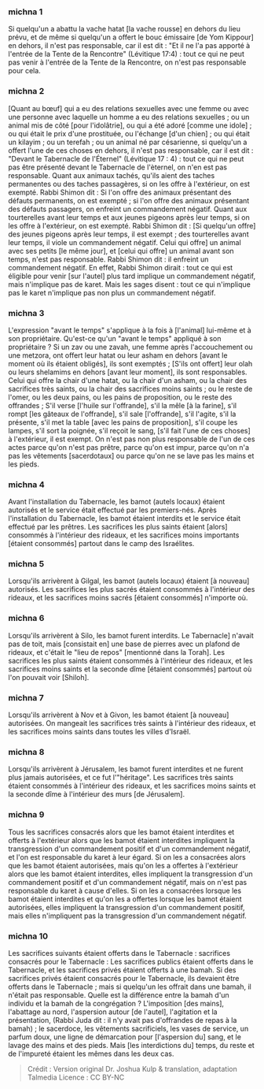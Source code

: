 
### michna 1
Si quelqu'un a abattu la vache hatat [la vache rousse] en dehors du lieu prévu, et de même si quelqu'un a offert le bouc émissaire [de Yom Kippour] en dehors, il n'est pas responsable, car il est dit : "Et il ne l'a pas apporté à l'entrée de la Tente de la Rencontre" (Lévitique 17:4) : tout ce qui ne peut pas venir à l'entrée de la Tente de la Rencontre, on n'est pas responsable pour cela.

### michna 2
[Quant au bœuf] qui a eu des relations sexuelles avec une femme ou avec une personne avec laquelle un homme a eu des relations sexuelles ; ou un animal mis de côté [pour l'idolâtrie], ou qui a été adoré [comme une idole] ; ou qui était le prix d'une prostituée, ou l'échange [d'un chien] ; ou qui était un kilayim ; ou un terefah ; ou un animal né par césarienne, si quelqu'un a offert l'une de ces choses en dehors, il n'est pas responsable, car il est dit : "Devant le Tabernacle de l'Éternel" (Lévitique 17 : 4) : tout ce qui ne peut pas être présenté devant le Tabernacle de l'èternel, on n'en est pas responsable. Quant aux animaux tachés, qu'ils aient des taches permanentes ou des taches passagères, si on les offre à l'extérieur, on est exempté. Rabbi Shimon dit : Si l'on offre des animaux présentant des défauts permanents, on est exempté ; si l'on offre des animaux présentant des défauts passagers, on enfreint un commandement négatif. Quant aux tourterelles avant leur temps et aux jeunes pigeons après leur temps, si on les offre à l'extérieur, on est exempté. Rabbi Shimon dit : [Si quelqu'un offre] des jeunes pigeons après leur temps, il est exempt ; des tourterelles avant leur temps, il viole un commandement négatif. Celui qui offre] un animal avec ses petits [le même jour], et [celui qui offre] un animal avant son temps, n'est pas responsable. Rabbi Shimon dit : il enfreint un commandement négatif. En effet, Rabbi Shimon dirait : tout ce qui est éligible pour venir [sur l'autel] plus tard implique un commandement négatif, mais n'implique pas de karet. Mais les sages disent : tout ce qui n'implique pas le karet n'implique pas non plus un commandement négatif.

### michna 3
L'expression "avant le temps" s'applique à la fois à [l'animal] lui-même et à son propriétaire. Qu'est-ce qu'un "avant le temps" appliqué à son propriétaire ? Si un zav ou une zavah, une femme après l'accouchement ou une metzora, ont offert leur hatat ou leur asham en dehors [avant le moment où ils étaient obligés], ils sont exemptés ; [S'ils ont offert] leur olah ou leurs shelamims en dehors [avant leur moment], ils sont responsables. Celui qui offre la chair d'une hatat, ou la chair d'un asham, ou la chair des sacrifices très saints, ou la chair des sacrifices moins saints ; ou le reste de l'omer, ou les deux pains, ou les pains de proposition, ou le reste des offrandes ; S'il verse [l'huile sur l'offrande], s'il la mêle [à la farine], s'il rompt [les gâteaux de l'offrande], s'il sale [l'offrande], s'il l'agite, s'il la présente, s'il met la table [avec les pains de proposition], s'il coupe les lampes, s'il sort la poignée, s'il reçoit le sang, [s'il fait l'une de ces choses] à l'extérieur, il est exempt. On n'est pas non plus responsable de l'un de ces actes parce qu'on n'est pas prêtre, parce qu'on est impur, parce qu'on n'a pas les vêtements [sacerdotaux] ou parce qu'on ne se lave pas les mains et les pieds.

### michna 4
Avant l'installation du Tabernacle, les bamot (autels locaux) étaient autorisés et le service était effectué par les premiers-nés. Après l'installation du Tabernacle, les bamot étaient interdits et le service était effectué par les prêtres. Les sacrifices les plus saints étaient [alors] consommés à l'intérieur des rideaux, et les sacrifices moins importants [étaient consommés] partout dans le camp des Israélites.

### michna 5
Lorsqu'ils arrivèrent à Gilgal, les bamot (autels locaux) étaient [à nouveau] autorisés. Les sacrifices les plus sacrés étaient consommés à l'intérieur des rideaux, et les sacrifices moins sacrés [étaient consommés] n'importe où.

### michna 6
Lorsqu'ils arrivèrent à Silo, les bamot furent interdits. Le Tabernacle] n'avait pas de toit, mais [consistait en] une base de pierres avec un plafond de rideaux, et c'était le "lieu de repos" [mentionné dans la Torah]. Les sacrifices les plus saints étaient consommés à l'intérieur des rideaux, et les sacrifices moins saints et la seconde dîme [étaient consommés] partout où l'on pouvait voir [Shiloh].

### michna 7
Lorsqu'ils arrivèrent à Nov et à Givon, les bamot étaient [à nouveau] autorisées. On mangeait les sacrifices très saints à l'intérieur des rideaux, et les sacrifices moins saints dans toutes les villes d'Israël.

### michna 8
Lorsqu'ils arrivèrent à Jérusalem, les bamot furent interdites et ne furent plus jamais autorisées, et ce fut l'"héritage". Les sacrifices très saints étaient consommés à l'intérieur des rideaux, et les sacrifices moins saints et la seconde dîme à l'intérieur des murs [de Jérusalem].

### michna 9
Tous les sacrifices consacrés alors que les bamot étaient interdites et offerts à l'extérieur alors que les bamot étaient interdites impliquent la transgression d'un commandement positif et d'un commandement négatif, et l'on est responsable du karet à leur égard. Si on les a consacrées alors que les bamot étaient autorisées, mais qu'on les a offertes à l'extérieur alors que les bamot étaient interdites, elles impliquent la transgression d'un commandement positif et d'un commandement négatif, mais on n'est pas responsable du karet à cause d'elles. Si on les a consacrées lorsque les bamot étaient interdites et qu'on les a offertes lorsque les bamot étaient autorisées, elles impliquent la transgression d'un commandement positif, mais elles n'impliquent pas la transgression d'un commandement négatif.

### michna 10
Les sacrifices suivants étaient offerts dans le Tabernacle : sacrifices consacrés pour le Tabernacle : Les sacrifices publics étaient offerts dans le Tabernacle, et les sacrifices privés étaient offerts à une bamah. Si des sacrifices privés étaient consacrés pour le Tabernacle, ils devaient être offerts dans le Tabernacle ; mais si quelqu'un les offrait dans une bamah, il n'était pas responsable. Quelle est la différence entre la bamah d'un individu et la bamah de la congrégation ? L'imposition [des mains], l'abattage au nord, l'aspersion autour [de l'autel], l'agitation et la présentation, (Rabbi Juda dit : il n'y avait pas d'offrandes de repas à la bamah) ; le sacerdoce, les vêtements sacrificiels, les vases de service, un parfum doux, une ligne de démarcation pour [l'aspersion du] sang, et le lavage des mains et des pieds. Mais [les interdictions du] temps, du reste et de l'impureté étaient les mêmes dans les deux cas.

>Crédit : Version original Dr. Joshua Kulp & translation, adaptation Talmedia
>Licence : CC BY-NC